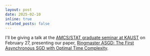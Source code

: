 ```yaml
---
layout: post
date: 2025-02-10
inline: true
related_posts: false
---
```


I'll be giving a talk at the [AMCS/STAT graduate seminar at KAUST](https://cemse.kaust.edu.sa/events/by-type/graduate-seminar/2025/02/27/ringmaster-asgd-first-asynchronous-sgd-optimal-time) on February 27, presenting our paper, [Ringmaster ASGD: The First Asynchronous SGD with Optimal Time Complexity](https://arxiv.org/abs/2501.16168).

